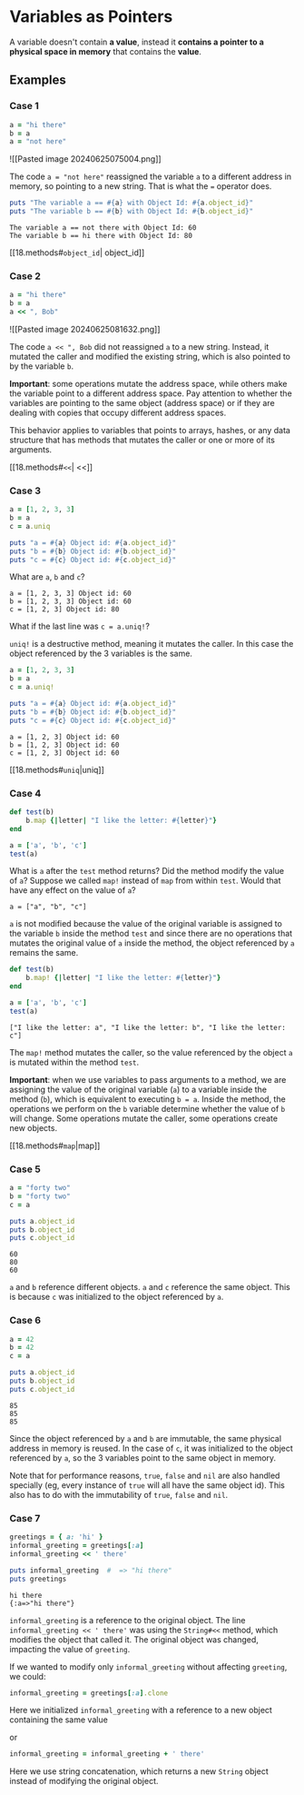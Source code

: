 # Variables as Pointers

A variable doesn't contain **a value**, instead it **contains a pointer to a physical space in memory** that contains the **value**. 

## Examples

### Case 1

```ruby
a = "hi there"
b = a
a = "not here"
```

![[Pasted image 20240625075004.png]]

The code `a = "not here"` reassigned the variable `a` to a different address in memory, so pointing to a new string. That is what the `=` operator does.

```ruby
puts "The variable a == #{a} with Object Id: #{a.object_id}"
puts "The variable b == #{b} with Object Id: #{b.object_id}"
```

```shell
The variable a == not there with Object Id: 60
The variable b == hi there with Object Id: 80
```

[[18.methods#`object_id`| object_id]] 

### Case 2

```ruby
a = "hi there"
b = a
a << ", Bob"
```

![[Pasted image 20240625081632.png]]

The code `a << ", Bob` did not reassigned `a` to a new string. Instead, it mutated the caller and modified the existing string, which is also pointed to by the variable `b`. 

**Important**: some operations mutate the address space, while others make the variable point to a different address space. Pay attention to whether the variables are pointing to the same object (address space) or if they are dealing with copies that occupy different address spaces.

This behavior applies to variables that points to arrays, hashes, or any data structure that has methods that mutates the caller or one or more of its arguments.

[[18.methods#`<<`| <<]]

### Case 3

```ruby
a = [1, 2, 3, 3]
b = a
c = a.uniq

puts "a = #{a} Object id: #{a.object_id}"
puts "b = #{b} Object id: #{b.object_id}"
puts "c = #{c} Object id: #{c.object_id}"
```

What are `a`, `b` and `c`? 

```shell
a = [1, 2, 3, 3] Object id: 60
b = [1, 2, 3, 3] Object id: 60
c = [1, 2, 3] Object id: 80
```

What if the last line was `c = a.uniq!`?

`uniq!` is a destructive method, meaning it mutates the caller. In this case the object referenced by the 3 variables is the same.

```ruby
a = [1, 2, 3, 3]
b = a
c = a.uniq!

puts "a = #{a} Object id: #{a.object_id}"
puts "b = #{b} Object id: #{b.object_id}"
puts "c = #{c} Object id: #{c.object_id}"
```

```shell
a = [1, 2, 3] Object id: 60
b = [1, 2, 3] Object id: 60
c = [1, 2, 3] Object id: 60
```

[[18.methods#`uniq`|uniq]] 
### Case 4

```ruby
def test(b)
	b.map {|letter| "I like the letter: #{letter}"}
end

a = ['a', 'b', 'c']
test(a)
```

What is `a` after the `test` method returns? Did the method modify the value of `a`? Suppose we called `map!` instead of `map` from within `test`. Would that have any effect on the value of `a`?

```shell
a = ["a", "b", "c"]
```

`a` is not modified because the value of the original variable is assigned to the variable `b` inside the method `test` and since there are no operations that mutates the original value of `a` inside the method, the object referenced by `a` remains the same.

```ruby
def test(b)
	b.map! {|letter| "I like the letter: #{letter}"}
end

a = ['a', 'b', 'c']
test(a)
```

```shell
["I like the letter: a", "I like the letter: b", "I like the letter: c"]
```

The `map!` method mutates the caller, so the value referenced by the object `a` is mutated within the method `test`. 

**Important**: when we use variables to pass arguments to a method, we are assigning the value of the original variable (`a`) to a variable inside the method (`b`), which is equivalent to executing `b = a`. Inside the method, the operations we perform on the `b` variable determine whether the value of `b` will change. Some operations mutate the caller, some operations create new objects.

[[18.methods#`map`|map]]

### Case 5

```ruby
a = "forty two"
b = "forty two"
c = a

puts a.object_id
puts b.object_id
puts c.object_id
```

```shell
60
80
60
```

`a` and `b` reference different objects. `a` and `c` reference the same object. This is because `c` was initialized to the object referenced by `a`. 

### Case 6

```ruby
a = 42
b = 42
c = a

puts a.object_id
puts b.object_id 
puts c.object_id
```

```shell
85
85
85
```

Since the object referenced by `a` and `b` are immutable, the same physical address in memory is reused. In the case of `c`, it was initialized to the object referenced by `a`, so the 3 variables point to the same object in memory.

Note that for performance reasons, `true`, `false` and `nil` are also handled specially (eg, every instance of `true` will all have the same object id). This also has to do with the immutability of `true`, `false` and `nil`.

### Case 7

```ruby
greetings = { a: 'hi' }
informal_greeting = greetings[:a]
informal_greeting << ' there'

puts informal_greeting  #  => "hi there"
puts greetings
```

```shell
hi there
{:a=>"hi there"}
```

`informal_greeting` is a reference to the original object. The line `informal_greeting << ' there'` was using the `String#<<` method, which modifies the object that called it. The original object was changed, impacting the value of `greeting`. 

If we wanted to modify only `informal_greeting` without affecting `greeting`, we could:

```ruby
informal_greeting = greetings[:a].clone
```
Here we initialized `informal_greeting` with a reference to a new object containing the same value

or
```ruby
informal_greeting = informal_greeting + ' there'
```
Here we use string concatenation, which returns a new `String` object instead of modifying the original object.
